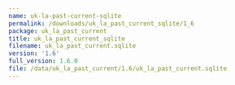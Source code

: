 ```yaml
---
name: uk-la-past-current-sqlite
permalink: /downloads/uk_la_past_current_sqlite/1_6
package: uk_la_past_current
title: uk_la_past_current_sqlite
filename: uk_la_past_current.sqlite
version: '1.6'
full_version: 1.6.0
file: /data/uk_la_past_current/1.6/uk_la_past_current.sqlite
---
```

